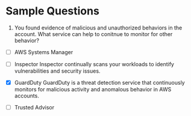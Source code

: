 # Sample Questions

1. You found evidence of malicious and unauthorized behaviors in the account. What service can help to conitnue to monitor for other behavior?

- [ ] AWS Systems Manager
- [ ] Inspector
      Inspector continually scans your workloads to identify vulnerabilities and security issues.
- [x] GuardDuty
      GuardDuty is a threat detection service that continuously monitors for malicious activity and anomalous behavior in AWS accounts.
- [ ] Trusted Advisor
    
